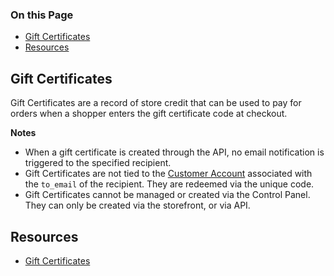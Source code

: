 <div class="otp" id="no-index">

### On this Page	
- [Gift Certificates](#gift_certificates)
- [Resources](#resources)

</div>

## Gift Certificates
Gift Certificates are a record of store credit that can be used to pay for orders when a shopper enters the gift certificate code at checkout.

**Notes**
<br>

- When a gift certificate is created through the API, no email notification is triggered to the specified recipient.
- Gift Certificates are not tied to the [Customer Account](https://support.bigcommerce.com/s/article/Customer-Account-Creation) associated with the `to_email` of the recipient. They are redeemed via the unique code.
- Gift Certificates cannot be managed or created via the Control Panel. They can only be created via the storefront, or via API.

## Resources
- [Gift Certificates](https://support.bigcommerce.com/s/article/Gift-Certificates)

